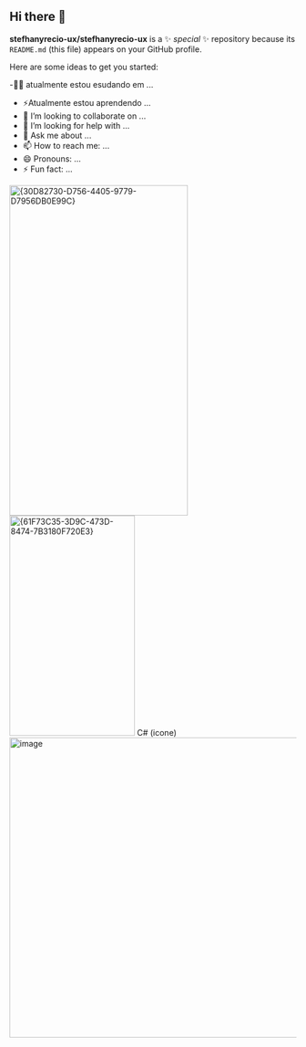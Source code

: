 ## Hi there 👋

**stefhanyrecio-ux/stefhanyrecio-ux** is a ✨ _special_ ✨ repository because its `README.md` (this file) appears on your GitHub profile.

Here are some ideas to get you started:

-👩‍🎓 atualmente estou esudando em  ...
- ⚡Atualmente estou aprendendo ...
- 👯 I’m looking to collaborate on ...
- 🤔 I’m looking for help with ...
- 💬 Ask me about ...
- 📫 How to reach me: ...
- 😄 Pronouns: ...
- ⚡ Fun fact: ...
<img width="313" height="579" alt="{30D82730-D756-4405-9779-D7956DB0E99C}" src="https://github.com/user-attachments/assets/d1b7f17d-ba6c-44cb-871d-6f2b7804946f" />
<img width="220" height="386" alt="{61F73C35-3D9C-473D-8474-7B3180F720E3}" src="https://github.com/user-attachments/assets/50fb5cd3-2442-466c-9351-0d9845b05eac" />
C# (icone)
<img src="httpa://cdn.jsdelivr.net/gh/devicons/
<img width="427" height="526" alt="image" src="https://github.com/user-attachments/assets/08901a7d-0344-4422-bffd-27a40c109180" />
